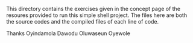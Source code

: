 This directory contains the exercises given in the concept page of the resoures provided to run this simple shell project. The files here are both the source codes and the compiled files of each line of code.

Thanks
Oyindamola Dawodu
Oluwaseun Oyewole

